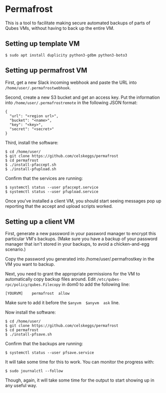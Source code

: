 # Permafrost

This is a tool to facilitate making secure automated backups of parts of Qubes VMs, without having to back up the entire VM.

## Setting up template VM

    $ sudo apt install duplicity python3-gdbm python3-boto3

## Setting up permafrost VM

First, get a new Slack incoming webhook and paste the URL into `/home/user/.permafrostwebhook`.

Second, create a new S3 bucket and get an access key. Put the information into `/home/user/.permafrostremote` in the following JSON format:

    {
      "url": "<region url>",
      "bucket": "<name>",
      "key": "<key>",
      "secret": "<secret>"
    }

Third, install the software:

    $ cd /home/user/
    $ git clone https://github.com/celskeggs/permafrost
    $ cd permafrost
    $ ./install-pfaccept.sh
    $ ./install-pfupload.sh

Confirm that the services are running:

    $ systemctl status --user pfaccept.service
    $ systemctl status --user pfupload.service

Once you've installed a client VM, you should start seeing messages pop up reporting that the accept and upload scripts worked.

## Setting up a client VM

First, generate a new password in your password manager to encrypt this particular VM's backups.
(Make sure you have a backup of your password manager that isn't stored in your backups, to avoid a chicken-and-egg scenario.)

Copy the password you generated into /home/user/.permafrostkey in the VM you want to backup.

Next, you need to grant the appropriate permissions for the VM to automatically copy backup files around.
Edit `/etc/qubes-rpc/policy/qubes.Filecopy` in dom0 to add the following line:

    [YOURVM]	permafrost	allow

Make sure to add it before the `$anyvm	$anyvm	ask` line.

Now install the software:

    $ cd /home/user/
    $ git clone https://github.com/celskeggs/permafrost
    $ cd permafrost
    $ ./install-pfsave.sh

Confirm that the backups are running:

    $ systemctl status --user pfsave.service

It will take some time for this to work. You can monitor the progress with:

    $ sudo journalctl --follow

Though, again, it will take some time for the output to start showing up in any useful way.
